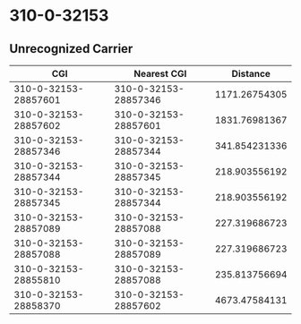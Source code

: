 # 310-0-32153
## Unrecognized Carrier


| CGI | Nearest CGI | Distance |
|-----|-------------|----------|
| 310-0-32153-28857601 | 310-0-32153-28857346 | 1171.26754305 |
| 310-0-32153-28857602 | 310-0-32153-28857601 | 1831.76981367 |
| 310-0-32153-28857346 | 310-0-32153-28857344 | 341.854231336 |
| 310-0-32153-28857344 | 310-0-32153-28857345 | 218.903556192 |
| 310-0-32153-28857345 | 310-0-32153-28857344 | 218.903556192 |
| 310-0-32153-28857089 | 310-0-32153-28857088 | 227.319686723 |
| 310-0-32153-28857088 | 310-0-32153-28857089 | 227.319686723 |
| 310-0-32153-28855810 | 310-0-32153-28857088 | 235.813756694 |
| 310-0-32153-28858370 | 310-0-32153-28857602 | 4673.47584131 |
